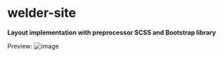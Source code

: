 # welder-site
<b>Layout implementation with preprocessor SCSS and Bootstrap library</b>

Preview:
![image](https://user-images.githubusercontent.com/63417290/236803636-ba450ddf-dee0-41fa-b9d6-d8fa21912077.png)
